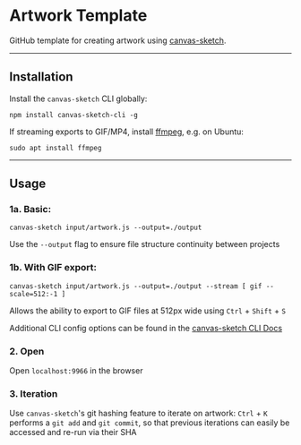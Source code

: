 # Artwork Template
GitHub template for creating artwork using [canvas-sketch](https://github.com/mattdesl/canvas-sketch).

---

## Installation

Install the `canvas-sketch` CLI globally:
```
npm install canvas-sketch-cli -g
```

If streaming exports to GIF/MP4, install [ffmpeg](https://www.ffmpeg.org/), e.g. on Ubuntu:
```
sudo apt install ffmpeg
```


---

## Usage

### 1a. Basic:
```
canvas-sketch input/artwork.js --output=./output
```
Use the `--output` flag to ensure file structure continuity between projects


### 1b. With GIF export:
```
canvas-sketch input/artwork.js --output=./output --stream [ gif --scale=512:-1 ]
```
Allows the ability to export to GIF files at 512px wide using `Ctrl` + `Shift` + `S`

Additional CLI config options can be found in the [canvas-sketch CLI Docs](https://github.com/mattdesl/canvas-sketch/blob/master/docs/cli.md)


### 2. Open
Open `localhost:9966` in the browser


### 3. Iteration
Use `canvas-sketch`'s git hashing feature to iterate on artwork:
`Ctrl` + `K` performs a `git add` and `git commit`, so that previous iterations can easily be accessed and re-run via their SHA